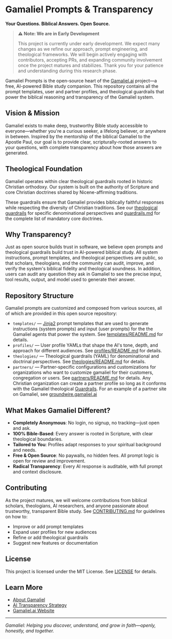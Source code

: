 # Gamaliel Prompts & Transparency

**Your Questions. Biblical Answers. Open Source.**

> **⚠️ Note: We are in Early Development**
>
> This project is currently under early development. We expect many changes as we refine our approach, prompt engineering, and theological frameworks. We will begin actively engaging with contributors, accepting PRs, and expanding community involvement once the project matures and stabilizes. Thank you for your patience and understanding during this research phase.

Gamaliel Prompts is the open-source heart of the [Gamaliel.ai](https://gamaliel.ai) project—a free, AI-powered Bible study companion. This repository contains all the prompt templates, user and partner profiles, and theological guardrails that power the biblical reasoning and transparency of the Gamaliel system.

## Vision & Mission

Gamaliel exists to make deep, trustworthy Bible study accessible to everyone—whether you're a curious seeker, a lifelong believer, or anywhere in between. Inspired by the mentorship of the biblical Gamaliel to the Apostle Paul, our goal is to provide clear, scripturally-rooted answers to your questions, with complete transparency about how those answers are generated.

## Theological Foundation

Gamaliel operates within clear theological guardrails rooted in historic Christian orthodoxy. Our system is built on the authority of Scripture and core Christian doctrines shared by Nicene-affirming traditions.

These guardrails ensure that Gamaliel provides biblically faithful responses while respecting the diversity of Christian traditions. See our [theological guardrails](theologies/) for specific denominational perspectives and [guardrails.md](guardrails.md) for the complete list of mandatory core doctrines.

## Why Transparency?

Just as open source builds trust in software, we believe open prompts and theological guardrails build trust in AI-powered biblical study. All system instructions, prompt templates, and theological perspectives are public, so that scholars, theologians, and the community can audit, improve, and verify the system's biblical fidelity and theological soundness. In addition, users can audit any question they ask in Gamaliel to see the precise input, tool results, output, and model used to generate their answer.

## Repository Structure

Gamaliel prompts are customized and composed from various sources, all
of which are provided in this open source repository:

- `templates/` — [Jinja2](https://jinja.palletsprojects.com/en/stable/) prompt templates that are used to generate instructions (system prompts) and input (user prompts) for the the Gamaliel agents that power the system. See [templates/README.md](templates/README.md) for details.
- `profiles/` — User profile YAMLs that shape the AI's tone, depth, and approach for different audiences. See [profiles/README.md](profiles/README.md) for details.
- `theologies/` — Theological guardrails (YAML) for denominational and doctrinal perspectives. See [theologies/README.md](theologies/README.md) for details.
- `partners/` — Partner-specific configurations and customizations for organizations who want to customize gamaliel for their customers, congregation or users. See [partners/README.md](partners/README.md) for details. Any Christian organization can create a partner profile so long as it conforms with the Gamaliel theological [Guardrails](guardrails.md). For an example of a partner site on Gamaliel, see [groundwire.gamaliel.ai](https://groundwire.gamaliel.ai)

## What Makes Gamaliel Different?

- **Completely Anonymous**: No login, no signup, no tracking—just open and ask.
- **100% Bible-Based**: Every answer is rooted in Scripture, with clear theological boundaries.
- **Tailored to You**: Profiles adapt responses to your spiritual background and needs.
- **Free & Open Source**: No paywalls, no hidden fees. All prompt logic is open for review and improvement.
- **Radical Transparency**: Every AI response is auditable, with full prompt and context disclosure.

## Contributing

As the project matures, we will welcome contributions from biblical scholars, theologians, AI researchers, and anyone passionate about trustworthy, transparent Bible study. See [CONTRIBUTING.md](CONTRIBUTING.md) for guidelines on how to:

- Improve or add prompt templates
- Expand user profiles for new audiences
- Refine or add theological guardrails
- Suggest new features or documentation

## License

This project is licensed under the MIT License. See [LICENSE](LICENSE) for details.

## Learn More

- [About Gamaliel](../client/src/components/About.jsx)
- [AI Transparency Strategy](../docs/ai-transparency-strategy.md)
- [Gamaliel.ai Website](https://gamaliel.ai)

---

_Gamaliel: Helping you discover, understand, and grow in faith—openly, honestly, and together._
